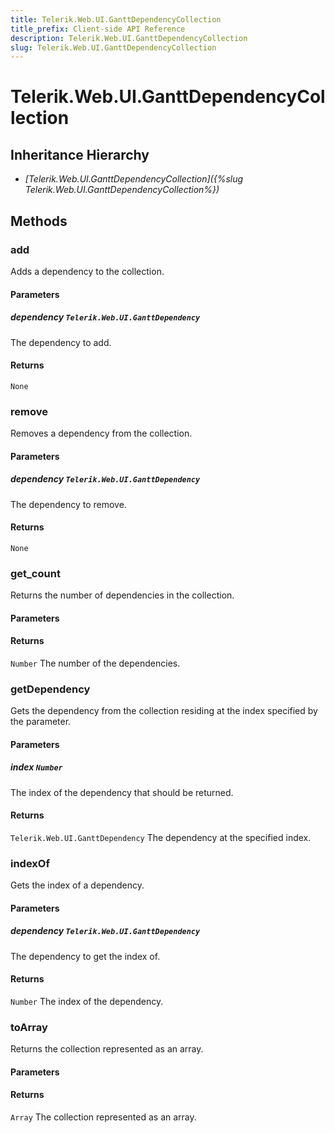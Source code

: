 ```yaml
---
title: Telerik.Web.UI.GanttDependencyCollection
title_prefix: Client-side API Reference
description: Telerik.Web.UI.GanttDependencyCollection
slug: Telerik.Web.UI.GanttDependencyCollection
---
```


# Telerik.Web.UI.GanttDependencyCollection  

## Inheritance Hierarchy

* *[Telerik.Web.UI.GanttDependencyCollection]({%slug Telerik.Web.UI.GanttDependencyCollection%})*


## Methods



### add

Adds a dependency to the collection.

#### Parameters

##### dependency `Telerik.Web.UI.GanttDependency`

The dependency to add.

#### Returns

`None` 




### remove

Removes a dependency from the collection.

#### Parameters

##### dependency `Telerik.Web.UI.GanttDependency`

The dependency to remove.

#### Returns

`None` 




### get_count

Returns the number of dependencies in the collection.

#### Parameters

#### Returns

`Number` The number of the dependencies.




### getDependency

Gets the dependency from the collection residing at the index specified by the parameter.

#### Parameters

##### index `Number`

The index of the dependency that should be returned.

#### Returns

`Telerik.Web.UI.GanttDependency` The dependency at the specified index.




### indexOf

Gets the index of a dependency.

#### Parameters

##### dependency `Telerik.Web.UI.GanttDependency`

The dependency to get the index of.

#### Returns

`Number` The index of the dependency.




### toArray

Returns the collection represented as an array.

#### Parameters

#### Returns

`Array` The collection represented as an array.

